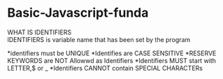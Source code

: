# Basic-Javascript-funda


WHAT IS IDENTIFIERS  
IDENTIFIERS is variable name that has been set by the program

*identifiers must be UNIQUE
*Identifies are CASE SENSITIVE
*RESERVE KEYWORDS are NOT Allowwd as Identifiers
*Identifiers MUST start with LETTER,$ or _
*Identifiers CANNOT contain SPECIAL CHARACTERs
